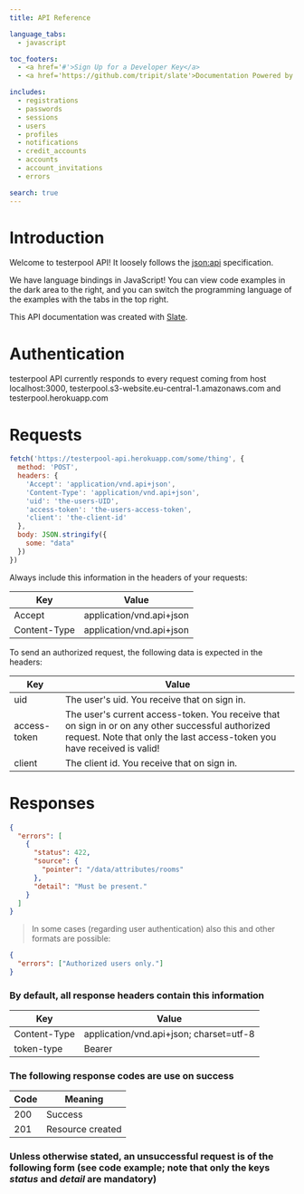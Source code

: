 ```yaml
---
title: API Reference

language_tabs:
  - javascript

toc_footers:
  - <a href='#'>Sign Up for a Developer Key</a>
  - <a href='https://github.com/tripit/slate'>Documentation Powered by Slate</a>

includes:
  - registrations
  - passwords
  - sessions
  - users
  - profiles
  - notifications
  - credit_accounts
  - accounts
  - account_invitations
  - errors

search: true
---
```


# Introduction

Welcome to testerpool API! It loosely follows the [json:api](http://jsonapi.org/) specification.

We have language bindings in JavaScript! You can view code examples in the dark area to the right, and you can switch the programming language of the examples with the tabs in the top right.

This API documentation was created with [Slate](https://github.com/tripit/slate).


# Authentication

testerpool API currently responds to every request coming from host localhost:3000, testerpool.s3-website.eu-central-1.amazonaws.com and testerpool.herokuapp.com


# Requests

```javascript
fetch('https://testerpool-api.herokuapp.com/some/thing', {
  method: 'POST',
  headers: {
    'Accept': 'application/vnd.api+json',
    'Content-Type': 'application/vnd.api+json',
    'uid': 'the-users-UID',
    'access-token': 'the-users-access-token',
    'client': 'the-client-id'
  },
  body: JSON.stringify({
    some: "data"
  })
})
```

Always include this information in the headers of your requests:

Key | Value
--- | -----
Accept | application/vnd.api+json
Content-Type | application/vnd.api+json

To send an authorized request, the following data is expected in the headers:

Key | Value
--- | -----
uid | The user's uid. You receive that on sign in.
access-token | The user's current access-token. You receive that on sign in or on any other successful authorized request. Note that only the last access-token you have received is valid!
client | The client id. You receive that on sign in.


# Responses

```json
{
  "errors": [
    { 
      "status": 422,
      "source": {
        "pointer": "/data/attributes/rooms"
      },
      "detail": "Must be present."
    }
  ]
}
```

> In some cases (regarding user authentication) also this and other formats are possible:

```json
{
  "errors": ["Authorized users only."]
}
```

### By default, all response headers contain this information

Key | Value
--- | -----
Content-Type | application/vnd.api+json; charset=utf-8
token-type | Bearer

### The following response codes are use on success

Code | Meaning
---- | -------
200 | Success
201 | Resource created

### Unless otherwise stated, an unsuccessful request is of the following form (see code example; note that only the keys *status* and *detail* are mandatory)
